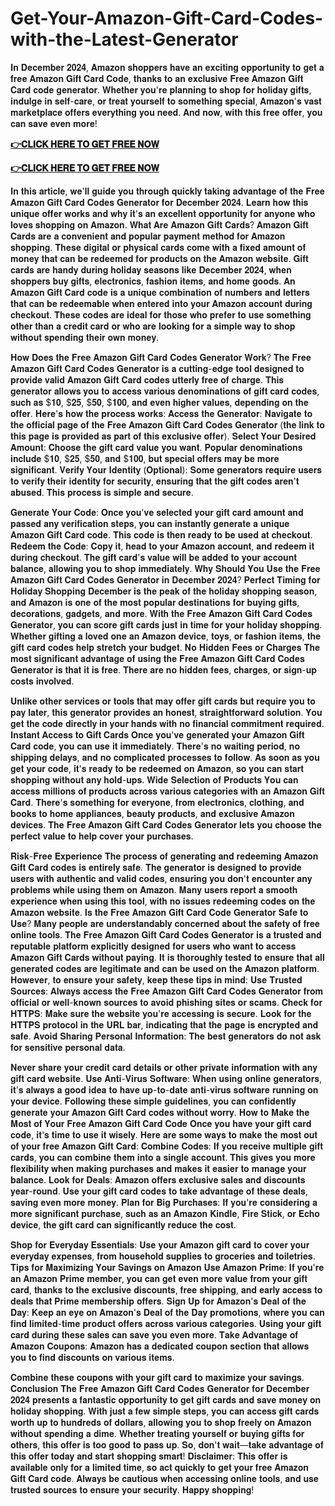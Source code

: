 # Get-Your-Amazon-Gift-Card-Codes-with-the-Latest-Generator
𝐈𝐧 𝐃𝐞𝐜𝐞𝐦𝐛𝐞𝐫 𝟐𝟎𝟐𝟒, 𝐀𝐦𝐚𝐳𝐨𝐧 𝐬𝐡𝐨𝐩𝐩𝐞𝐫𝐬 𝐡𝐚𝐯𝐞 𝐚𝐧 𝐞𝐱𝐜𝐢𝐭𝐢𝐧𝐠 𝐨𝐩𝐩𝐨𝐫𝐭𝐮𝐧𝐢𝐭𝐲 𝐭𝐨 𝐠𝐞𝐭 𝐚 𝐟𝐫𝐞𝐞 𝐀𝐦𝐚𝐳𝐨𝐧 𝐆𝐢𝐟𝐭 𝐂𝐚𝐫𝐝 𝐂𝐨𝐝𝐞, 𝐭𝐡𝐚𝐧𝐤𝐬 𝐭𝐨 𝐚𝐧 𝐞𝐱𝐜𝐥𝐮𝐬𝐢𝐯𝐞 𝐅𝐫𝐞𝐞 𝐀𝐦𝐚𝐳𝐨𝐧 𝐆𝐢𝐟𝐭 𝐂𝐚𝐫𝐝 𝐜𝐨𝐝𝐞 𝐠𝐞𝐧𝐞𝐫𝐚𝐭𝐨𝐫. 𝐖𝐡𝐞𝐭𝐡𝐞𝐫 𝐲𝐨𝐮'𝐫𝐞 𝐩𝐥𝐚𝐧𝐧𝐢𝐧𝐠 𝐭𝐨 𝐬𝐡𝐨𝐩 𝐟𝐨𝐫 𝐡𝐨𝐥𝐢𝐝𝐚𝐲 𝐠𝐢𝐟𝐭𝐬, 𝐢𝐧𝐝𝐮𝐥𝐠𝐞 𝐢𝐧 𝐬𝐞𝐥𝐟-𝐜𝐚𝐫𝐞, 𝐨𝐫 𝐭𝐫𝐞𝐚𝐭 𝐲𝐨𝐮𝐫𝐬𝐞𝐥𝐟 𝐭𝐨 𝐬𝐨𝐦𝐞𝐭𝐡𝐢𝐧𝐠 𝐬𝐩𝐞𝐜𝐢𝐚𝐥, 𝐀𝐦𝐚𝐳𝐨𝐧'𝐬 𝐯𝐚𝐬𝐭 𝐦𝐚𝐫𝐤𝐞𝐭𝐩𝐥𝐚𝐜𝐞 𝐨𝐟𝐟𝐞𝐫𝐬 𝐞𝐯𝐞𝐫𝐲𝐭𝐡𝐢𝐧𝐠 𝐲𝐨𝐮 𝐧𝐞𝐞𝐝. 𝐀𝐧𝐝 𝐧𝐨𝐰, 𝐰𝐢𝐭𝐡 𝐭𝐡𝐢𝐬 𝐟𝐫𝐞𝐞 𝐨𝐟𝐟𝐞𝐫, 𝐲𝐨𝐮 𝐜𝐚𝐧 𝐬𝐚𝐯𝐞 𝐞𝐯𝐞𝐧 𝐦𝐨𝐫𝐞!



**[👉𝐂𝐋𝐈𝐂𝐊 𝐇𝐄𝐑𝐄 𝐓𝐎 𝐆𝐄𝐓 𝐅𝐑𝐄𝐄 𝐍𝐎𝐖](https://usaofferzon.com/amazongiftcard)**

**[👉𝐂𝐋𝐈𝐂𝐊 𝐇𝐄𝐑𝐄 𝐓𝐎 𝐆𝐄𝐓 𝐅𝐑𝐄𝐄 𝐍𝐎𝐖](https://usaofferzon.com/giftcard)**

𝐈𝐧 𝐭𝐡𝐢𝐬 𝐚𝐫𝐭𝐢𝐜𝐥𝐞, 𝐰𝐞'𝐥𝐥 𝐠𝐮𝐢𝐝𝐞 𝐲𝐨𝐮 𝐭𝐡𝐫𝐨𝐮𝐠𝐡 𝐪𝐮𝐢𝐜𝐤𝐥𝐲 𝐭𝐚𝐤𝐢𝐧𝐠 𝐚𝐝𝐯𝐚𝐧𝐭𝐚𝐠𝐞 𝐨𝐟 𝐭𝐡𝐞 𝐅𝐫𝐞𝐞 𝐀𝐦𝐚𝐳𝐨𝐧 𝐆𝐢𝐟𝐭 𝐂𝐚𝐫𝐝 𝐂𝐨𝐝𝐞𝐬 𝐆𝐞𝐧𝐞𝐫𝐚𝐭𝐨𝐫 𝐟𝐨𝐫 𝐃𝐞𝐜𝐞𝐦𝐛𝐞𝐫 𝟐𝟎𝟐𝟒. 𝐋𝐞𝐚𝐫𝐧 𝐡𝐨𝐰 𝐭𝐡𝐢𝐬 𝐮𝐧𝐢𝐪𝐮𝐞 𝐨𝐟𝐟𝐞𝐫 𝐰𝐨𝐫𝐤𝐬 𝐚𝐧𝐝 𝐰𝐡𝐲 𝐢𝐭'𝐬 𝐚𝐧 𝐞𝐱𝐜𝐞𝐥𝐥𝐞𝐧𝐭 𝐨𝐩𝐩𝐨𝐫𝐭𝐮𝐧𝐢𝐭𝐲 𝐟𝐨𝐫 𝐚𝐧𝐲𝐨𝐧𝐞 𝐰𝐡𝐨 𝐥𝐨𝐯𝐞𝐬 𝐬𝐡𝐨𝐩𝐩𝐢𝐧𝐠 𝐨𝐧 𝐀𝐦𝐚𝐳𝐨𝐧. 𝐖𝐡𝐚𝐭 𝐀𝐫𝐞 𝐀𝐦𝐚𝐳𝐨𝐧 𝐆𝐢𝐟𝐭 𝐂𝐚𝐫𝐝𝐬? 𝐀𝐦𝐚𝐳𝐨𝐧 𝐆𝐢𝐟𝐭 𝐂𝐚𝐫𝐝𝐬 𝐚𝐫𝐞 𝐚 𝐜𝐨𝐧𝐯𝐞𝐧𝐢𝐞𝐧𝐭 𝐚𝐧𝐝 𝐩𝐨𝐩𝐮𝐥𝐚𝐫 𝐩𝐚𝐲𝐦𝐞𝐧𝐭 𝐦𝐞𝐭𝐡𝐨𝐝 𝐟𝐨𝐫 𝐀𝐦𝐚𝐳𝐨𝐧 𝐬𝐡𝐨𝐩𝐩𝐢𝐧𝐠. 𝐓𝐡𝐞𝐬𝐞 𝐝𝐢𝐠𝐢𝐭𝐚𝐥 𝐨𝐫 𝐩𝐡𝐲𝐬𝐢𝐜𝐚𝐥 𝐜𝐚𝐫𝐝𝐬 𝐜𝐨𝐦𝐞 𝐰𝐢𝐭𝐡 𝐚 𝐟𝐢𝐱𝐞𝐝 𝐚𝐦𝐨𝐮𝐧𝐭 𝐨𝐟 𝐦𝐨𝐧𝐞𝐲 𝐭𝐡𝐚𝐭 𝐜𝐚𝐧 𝐛𝐞 𝐫𝐞𝐝𝐞𝐞𝐦𝐞𝐝 𝐟𝐨𝐫 𝐩𝐫𝐨𝐝𝐮𝐜𝐭𝐬 𝐨𝐧 𝐭𝐡𝐞 𝐀𝐦𝐚𝐳𝐨𝐧 𝐰𝐞𝐛𝐬𝐢𝐭𝐞. 𝐆𝐢𝐟𝐭 𝐜𝐚𝐫𝐝𝐬 𝐚𝐫𝐞 𝐡𝐚𝐧𝐝𝐲 𝐝𝐮𝐫𝐢𝐧𝐠 𝐡𝐨𝐥𝐢𝐝𝐚𝐲 𝐬𝐞𝐚𝐬𝐨𝐧𝐬 𝐥𝐢𝐤𝐞 𝐃𝐞𝐜𝐞𝐦𝐛𝐞𝐫 𝟐𝟎𝟐𝟒, 𝐰𝐡𝐞𝐧 𝐬𝐡𝐨𝐩𝐩𝐞𝐫𝐬 𝐛𝐮𝐲 𝐠𝐢𝐟𝐭𝐬, 𝐞𝐥𝐞𝐜𝐭𝐫𝐨𝐧𝐢𝐜𝐬, 𝐟𝐚𝐬𝐡𝐢𝐨𝐧 𝐢𝐭𝐞𝐦𝐬, 𝐚𝐧𝐝 𝐡𝐨𝐦𝐞 𝐠𝐨𝐨𝐝𝐬. 𝐀𝐧 𝐀𝐦𝐚𝐳𝐨𝐧 𝐆𝐢𝐟𝐭 𝐂𝐚𝐫𝐝 𝐜𝐨𝐝𝐞 𝐢𝐬 𝐚 𝐮𝐧𝐢𝐪𝐮𝐞 𝐜𝐨𝐦𝐛𝐢𝐧𝐚𝐭𝐢𝐨𝐧 𝐨𝐟 𝐧𝐮𝐦𝐛𝐞𝐫𝐬 𝐚𝐧𝐝 𝐥𝐞𝐭𝐭𝐞𝐫𝐬 𝐭𝐡𝐚𝐭 𝐜𝐚𝐧 𝐛𝐞 𝐫𝐞𝐝𝐞𝐞𝐦𝐚𝐛𝐥𝐞 𝐰𝐡𝐞𝐧 𝐞𝐧𝐭𝐞𝐫𝐞𝐝 𝐢𝐧𝐭𝐨 𝐲𝐨𝐮𝐫 𝐀𝐦𝐚𝐳𝐨𝐧 𝐚𝐜𝐜𝐨𝐮𝐧𝐭 𝐝𝐮𝐫𝐢𝐧𝐠 𝐜𝐡𝐞𝐜𝐤𝐨𝐮𝐭. 𝐓𝐡𝐞𝐬𝐞 𝐜𝐨𝐝𝐞𝐬 𝐚𝐫𝐞 𝐢𝐝𝐞𝐚𝐥 𝐟𝐨𝐫 𝐭𝐡𝐨𝐬𝐞 𝐰𝐡𝐨 𝐩𝐫𝐞𝐟𝐞𝐫 𝐭𝐨 𝐮𝐬𝐞 𝐬𝐨𝐦𝐞𝐭𝐡𝐢𝐧𝐠 𝐨𝐭𝐡𝐞𝐫 𝐭𝐡𝐚𝐧 𝐚 𝐜𝐫𝐞𝐝𝐢𝐭 𝐜𝐚𝐫𝐝 𝐨𝐫 𝐰𝐡𝐨 𝐚𝐫𝐞 𝐥𝐨𝐨𝐤𝐢𝐧𝐠 𝐟𝐨𝐫 𝐚 𝐬𝐢𝐦𝐩𝐥𝐞 𝐰𝐚𝐲 𝐭𝐨 𝐬𝐡𝐨𝐩 𝐰𝐢𝐭𝐡𝐨𝐮𝐭 𝐬𝐩𝐞𝐧𝐝𝐢𝐧𝐠 𝐭𝐡𝐞𝐢𝐫 𝐨𝐰𝐧 𝐦𝐨𝐧𝐞𝐲.

𝐇𝐨𝐰 𝐃𝐨𝐞𝐬 𝐭𝐡𝐞 𝐅𝐫𝐞𝐞 𝐀𝐦𝐚𝐳𝐨𝐧 𝐆𝐢𝐟𝐭 𝐂𝐚𝐫𝐝 𝐂𝐨𝐝𝐞𝐬 𝐆𝐞𝐧𝐞𝐫𝐚𝐭𝐨𝐫 𝐖𝐨𝐫𝐤? 𝐓𝐡𝐞 𝐅𝐫𝐞𝐞 𝐀𝐦𝐚𝐳𝐨𝐧 𝐆𝐢𝐟𝐭 𝐂𝐚𝐫𝐝 𝐂𝐨𝐝𝐞𝐬 𝐆𝐞𝐧𝐞𝐫𝐚𝐭𝐨𝐫 𝐢𝐬 𝐚 𝐜𝐮𝐭𝐭𝐢𝐧𝐠-𝐞𝐝𝐠𝐞 𝐭𝐨𝐨𝐥 𝐝𝐞𝐬𝐢𝐠𝐧𝐞𝐝 𝐭𝐨 𝐩𝐫𝐨𝐯𝐢𝐝𝐞 𝐯𝐚𝐥𝐢𝐝 𝐀𝐦𝐚𝐳𝐨𝐧 𝐆𝐢𝐟𝐭 𝐂𝐚𝐫𝐝 𝐜𝐨𝐝𝐞𝐬 𝐮𝐭𝐭𝐞𝐫𝐥𝐲 𝐟𝐫𝐞𝐞 𝐨𝐟 𝐜𝐡𝐚𝐫𝐠𝐞. 𝐓𝐡𝐢𝐬 𝐠𝐞𝐧𝐞𝐫𝐚𝐭𝐨𝐫 𝐚𝐥𝐥𝐨𝐰𝐬 𝐲𝐨𝐮 𝐭𝐨 𝐚𝐜𝐜𝐞𝐬𝐬 𝐯𝐚𝐫𝐢𝐨𝐮𝐬 𝐝𝐞𝐧𝐨𝐦𝐢𝐧𝐚𝐭𝐢𝐨𝐧𝐬 𝐨𝐟 𝐠𝐢𝐟𝐭 𝐜𝐚𝐫𝐝 𝐜𝐨𝐝𝐞𝐬, 𝐬𝐮𝐜𝐡 𝐚𝐬 $𝟏𝟎, $𝟐𝟓, $𝟓𝟎, $𝟏𝟎𝟎, 𝐚𝐧𝐝 𝐞𝐯𝐞𝐧 𝐡𝐢𝐠𝐡𝐞𝐫 𝐯𝐚𝐥𝐮𝐞𝐬, 𝐝𝐞𝐩𝐞𝐧𝐝𝐢𝐧𝐠 𝐨𝐧 𝐭𝐡𝐞 𝐨𝐟𝐟𝐞𝐫. 𝐇𝐞𝐫𝐞'𝐬 𝐡𝐨𝐰 𝐭𝐡𝐞 𝐩𝐫𝐨𝐜𝐞𝐬𝐬 𝐰𝐨𝐫𝐤𝐬: 𝐀𝐜𝐜𝐞𝐬𝐬 𝐭𝐡𝐞 𝐆𝐞𝐧𝐞𝐫𝐚𝐭𝐨𝐫: 𝐍𝐚𝐯𝐢𝐠𝐚𝐭𝐞 𝐭𝐨 𝐭𝐡𝐞 𝐨𝐟𝐟𝐢𝐜𝐢𝐚𝐥 𝐩𝐚𝐠𝐞 𝐨𝐟 𝐭𝐡𝐞 𝐅𝐫𝐞𝐞 𝐀𝐦𝐚𝐳𝐨𝐧 𝐆𝐢𝐟𝐭 𝐂𝐚𝐫𝐝 𝐂𝐨𝐝𝐞𝐬 𝐆𝐞𝐧𝐞𝐫𝐚𝐭𝐨𝐫 (𝐭𝐡𝐞 𝐥𝐢𝐧𝐤 𝐭𝐨 𝐭𝐡𝐢𝐬 𝐩𝐚𝐠𝐞 𝐢𝐬 𝐩𝐫𝐨𝐯𝐢𝐝𝐞𝐝 𝐚𝐬 𝐩𝐚𝐫𝐭 𝐨𝐟 𝐭𝐡𝐢𝐬 𝐞𝐱𝐜𝐥𝐮𝐬𝐢𝐯𝐞 𝐨𝐟𝐟𝐞𝐫). 𝐒𝐞𝐥𝐞𝐜𝐭 𝐘𝐨𝐮𝐫 𝐃𝐞𝐬𝐢𝐫𝐞𝐝 𝐀𝐦𝐨𝐮𝐧𝐭: 𝐂𝐡𝐨𝐨𝐬𝐞 𝐭𝐡𝐞 𝐠𝐢𝐟𝐭 𝐜𝐚𝐫𝐝 𝐯𝐚𝐥𝐮𝐞 𝐲𝐨𝐮 𝐰𝐚𝐧𝐭. 𝐏𝐨𝐩𝐮𝐥𝐚𝐫 𝐝𝐞𝐧𝐨𝐦𝐢𝐧𝐚𝐭𝐢𝐨𝐧𝐬 𝐢𝐧𝐜𝐥𝐮𝐝𝐞 $𝟏𝟎, $𝟐𝟓, $𝟓𝟎, 𝐚𝐧𝐝 $𝟏𝟎𝟎, 𝐛𝐮𝐭 𝐬𝐩𝐞𝐜𝐢𝐚𝐥 𝐨𝐟𝐟𝐞𝐫𝐬 𝐦𝐚𝐲 𝐛𝐞 𝐦𝐨𝐫𝐞 𝐬𝐢𝐠𝐧𝐢𝐟𝐢𝐜𝐚𝐧𝐭. 𝐕𝐞𝐫𝐢𝐟𝐲 𝐘𝐨𝐮𝐫 𝐈𝐝𝐞𝐧𝐭𝐢𝐭𝐲 (𝐎𝐩𝐭𝐢𝐨𝐧𝐚𝐥): 𝐒𝐨𝐦𝐞 𝐠𝐞𝐧𝐞𝐫𝐚𝐭𝐨𝐫𝐬 𝐫𝐞𝐪𝐮𝐢𝐫𝐞 𝐮𝐬𝐞𝐫𝐬 𝐭𝐨 𝐯𝐞𝐫𝐢𝐟𝐲 𝐭𝐡𝐞𝐢𝐫 𝐢𝐝𝐞𝐧𝐭𝐢𝐭𝐲 𝐟𝐨𝐫 𝐬𝐞𝐜𝐮𝐫𝐢𝐭𝐲, 𝐞𝐧𝐬𝐮𝐫𝐢𝐧𝐠 𝐭𝐡𝐚𝐭 𝐭𝐡𝐞 𝐠𝐢𝐟𝐭 𝐜𝐨𝐝𝐞𝐬 𝐚𝐫𝐞𝐧'𝐭 𝐚𝐛𝐮𝐬𝐞𝐝. 𝐓𝐡𝐢𝐬 𝐩𝐫𝐨𝐜𝐞𝐬𝐬 𝐢𝐬 𝐬𝐢𝐦𝐩𝐥𝐞 𝐚𝐧𝐝 𝐬𝐞𝐜𝐮𝐫𝐞.

𝐆𝐞𝐧𝐞𝐫𝐚𝐭𝐞 𝐘𝐨𝐮𝐫 𝐂𝐨𝐝𝐞: 𝐎𝐧𝐜𝐞 𝐲𝐨𝐮'𝐯𝐞 𝐬𝐞𝐥𝐞𝐜𝐭𝐞𝐝 𝐲𝐨𝐮𝐫 𝐠𝐢𝐟𝐭 𝐜𝐚𝐫𝐝 𝐚𝐦𝐨𝐮𝐧𝐭 𝐚𝐧𝐝 𝐩𝐚𝐬𝐬𝐞𝐝 𝐚𝐧𝐲 𝐯𝐞𝐫𝐢𝐟𝐢𝐜𝐚𝐭𝐢𝐨𝐧 𝐬𝐭𝐞𝐩𝐬, 𝐲𝐨𝐮 𝐜𝐚𝐧 𝐢𝐧𝐬𝐭𝐚𝐧𝐭𝐥𝐲 𝐠𝐞𝐧𝐞𝐫𝐚𝐭𝐞 𝐚 𝐮𝐧𝐢𝐪𝐮𝐞 𝐀𝐦𝐚𝐳𝐨𝐧 𝐆𝐢𝐟𝐭 𝐂𝐚𝐫𝐝 𝐜𝐨𝐝𝐞. 𝐓𝐡𝐢𝐬 𝐜𝐨𝐝𝐞 𝐢𝐬 𝐭𝐡𝐞𝐧 𝐫𝐞𝐚𝐝𝐲 𝐭𝐨 𝐛𝐞 𝐮𝐬𝐞𝐝 𝐚𝐭 𝐜𝐡𝐞𝐜𝐤𝐨𝐮𝐭. 𝐑𝐞𝐝𝐞𝐞𝐦 𝐭𝐡𝐞 𝐂𝐨𝐝𝐞: 𝐂𝐨𝐩𝐲 𝐢𝐭, 𝐡𝐞𝐚𝐝 𝐭𝐨 𝐲𝐨𝐮𝐫 𝐀𝐦𝐚𝐳𝐨𝐧 𝐚𝐜𝐜𝐨𝐮𝐧𝐭, 𝐚𝐧𝐝 𝐫𝐞𝐝𝐞𝐞𝐦 𝐢𝐭 𝐝𝐮𝐫𝐢𝐧𝐠 𝐜𝐡𝐞𝐜𝐤𝐨𝐮𝐭. 𝐓𝐡𝐞 𝐠𝐢𝐟𝐭 𝐜𝐚𝐫𝐝'𝐬 𝐯𝐚𝐥𝐮𝐞 𝐰𝐢𝐥𝐥 𝐛𝐞 𝐚𝐝𝐝𝐞𝐝 𝐭𝐨 𝐲𝐨𝐮𝐫 𝐚𝐜𝐜𝐨𝐮𝐧𝐭 𝐛𝐚𝐥𝐚𝐧𝐜𝐞, 𝐚𝐥𝐥𝐨𝐰𝐢𝐧𝐠 𝐲𝐨𝐮 𝐭𝐨 𝐬𝐡𝐨𝐩 𝐢𝐦𝐦𝐞𝐝𝐢𝐚𝐭𝐞𝐥𝐲. 𝐖𝐡𝐲 𝐒𝐡𝐨𝐮𝐥𝐝 𝐘𝐨𝐮 𝐔𝐬𝐞 𝐭𝐡𝐞 𝐅𝐫𝐞𝐞 𝐀𝐦𝐚𝐳𝐨𝐧 𝐆𝐢𝐟𝐭 𝐂𝐚𝐫𝐝 𝐂𝐨𝐝𝐞𝐬 𝐆𝐞𝐧𝐞𝐫𝐚𝐭𝐨𝐫 𝐢𝐧 𝐃𝐞𝐜𝐞𝐦𝐛𝐞𝐫 𝟐𝟎𝟐𝟒? 𝐏𝐞𝐫𝐟𝐞𝐜𝐭 𝐓𝐢𝐦𝐢𝐧𝐠 𝐟𝐨𝐫 𝐇𝐨𝐥𝐢𝐝𝐚𝐲 𝐒𝐡𝐨𝐩𝐩𝐢𝐧𝐠 𝐃𝐞𝐜𝐞𝐦𝐛𝐞𝐫 𝐢𝐬 𝐭𝐡𝐞 𝐩𝐞𝐚𝐤 𝐨𝐟 𝐭𝐡𝐞 𝐡𝐨𝐥𝐢𝐝𝐚𝐲 𝐬𝐡𝐨𝐩𝐩𝐢𝐧𝐠 𝐬𝐞𝐚𝐬𝐨𝐧, 𝐚𝐧𝐝 𝐀𝐦𝐚𝐳𝐨𝐧 𝐢𝐬 𝐨𝐧𝐞 𝐨𝐟 𝐭𝐡𝐞 𝐦𝐨𝐬𝐭 𝐩𝐨𝐩𝐮𝐥𝐚𝐫 𝐝𝐞𝐬𝐭𝐢𝐧𝐚𝐭𝐢𝐨𝐧𝐬 𝐟𝐨𝐫 𝐛𝐮𝐲𝐢𝐧𝐠 𝐠𝐢𝐟𝐭𝐬, 𝐝𝐞𝐜𝐨𝐫𝐚𝐭𝐢𝐨𝐧𝐬, 𝐠𝐚𝐝𝐠𝐞𝐭𝐬, 𝐚𝐧𝐝 𝐦𝐨𝐫𝐞. 𝐖𝐢𝐭𝐡 𝐭𝐡𝐞 𝐅𝐫𝐞𝐞 𝐀𝐦𝐚𝐳𝐨𝐧 𝐆𝐢𝐟𝐭 𝐂𝐚𝐫𝐝 𝐂𝐨𝐝𝐞𝐬 𝐆𝐞𝐧𝐞𝐫𝐚𝐭𝐨𝐫, 𝐲𝐨𝐮 𝐜𝐚𝐧 𝐬𝐜𝐨𝐫𝐞 𝐠𝐢𝐟𝐭 𝐜𝐚𝐫𝐝𝐬 𝐣𝐮𝐬𝐭 𝐢𝐧 𝐭𝐢𝐦𝐞 𝐟𝐨𝐫 𝐲𝐨𝐮𝐫 𝐡𝐨𝐥𝐢𝐝𝐚𝐲 𝐬𝐡𝐨𝐩𝐩𝐢𝐧𝐠. 𝐖𝐡𝐞𝐭𝐡𝐞𝐫 𝐠𝐢𝐟𝐭𝐢𝐧𝐠 𝐚 𝐥𝐨𝐯𝐞𝐝 𝐨𝐧𝐞 𝐚𝐧 𝐀𝐦𝐚𝐳𝐨𝐧 𝐝𝐞𝐯𝐢𝐜𝐞, 𝐭𝐨𝐲𝐬, 𝐨𝐫 𝐟𝐚𝐬𝐡𝐢𝐨𝐧 𝐢𝐭𝐞𝐦𝐬, 𝐭𝐡𝐞 𝐠𝐢𝐟𝐭 𝐜𝐚𝐫𝐝 𝐜𝐨𝐝𝐞𝐬 𝐡𝐞𝐥𝐩 𝐬𝐭𝐫𝐞𝐭𝐜𝐡 𝐲𝐨𝐮𝐫 𝐛𝐮𝐝𝐠𝐞𝐭. 𝐍𝐨 𝐇𝐢𝐝𝐝𝐞𝐧 𝐅𝐞𝐞𝐬 𝐨𝐫 𝐂𝐡𝐚𝐫𝐠𝐞𝐬 𝐓𝐡𝐞 𝐦𝐨𝐬𝐭 𝐬𝐢𝐠𝐧𝐢𝐟𝐢𝐜𝐚𝐧𝐭 𝐚𝐝𝐯𝐚𝐧𝐭𝐚𝐠𝐞 𝐨𝐟 𝐮𝐬𝐢𝐧𝐠 𝐭𝐡𝐞 𝐅𝐫𝐞𝐞 𝐀𝐦𝐚𝐳𝐨𝐧 𝐆𝐢𝐟𝐭 𝐂𝐚𝐫𝐝 𝐂𝐨𝐝𝐞𝐬 𝐆𝐞𝐧𝐞𝐫𝐚𝐭𝐨𝐫 𝐢𝐬 𝐭𝐡𝐚𝐭 𝐢𝐭 𝐢𝐬 𝐟𝐫𝐞𝐞. 𝐓𝐡𝐞𝐫𝐞 𝐚𝐫𝐞 𝐧𝐨 𝐡𝐢𝐝𝐝𝐞𝐧 𝐟𝐞𝐞𝐬, 𝐜𝐡𝐚𝐫𝐠𝐞𝐬, 𝐨𝐫 𝐬𝐢𝐠𝐧-𝐮𝐩 𝐜𝐨𝐬𝐭𝐬 𝐢𝐧𝐯𝐨𝐥𝐯𝐞𝐝.

𝐔𝐧𝐥𝐢𝐤𝐞 𝐨𝐭𝐡𝐞𝐫 𝐬𝐞𝐫𝐯𝐢𝐜𝐞𝐬 𝐨𝐫 𝐭𝐨𝐨𝐥𝐬 𝐭𝐡𝐚𝐭 𝐦𝐚𝐲 𝐨𝐟𝐟𝐞𝐫 𝐠𝐢𝐟𝐭 𝐜𝐚𝐫𝐝𝐬 𝐛𝐮𝐭 𝐫𝐞𝐪𝐮𝐢𝐫𝐞 𝐲𝐨𝐮 𝐭𝐨 𝐩𝐚𝐲 𝐥𝐚𝐭𝐞𝐫, 𝐭𝐡𝐢𝐬 𝐠𝐞𝐧𝐞𝐫𝐚𝐭𝐨𝐫 𝐩𝐫𝐨𝐯𝐢𝐝𝐞𝐬 𝐚𝐧 𝐡𝐨𝐧𝐞𝐬𝐭, 𝐬𝐭𝐫𝐚𝐢𝐠𝐡𝐭𝐟𝐨𝐫𝐰𝐚𝐫𝐝 𝐬𝐨𝐥𝐮𝐭𝐢𝐨𝐧. 𝐘𝐨𝐮 𝐠𝐞𝐭 𝐭𝐡𝐞 𝐜𝐨𝐝𝐞 𝐝𝐢𝐫𝐞𝐜𝐭𝐥𝐲 𝐢𝐧 𝐲𝐨𝐮𝐫 𝐡𝐚𝐧𝐝𝐬 𝐰𝐢𝐭𝐡 𝐧𝐨 𝐟𝐢𝐧𝐚𝐧𝐜𝐢𝐚𝐥 𝐜𝐨𝐦𝐦𝐢𝐭𝐦𝐞𝐧𝐭 𝐫𝐞𝐪𝐮𝐢𝐫𝐞𝐝. 𝐈𝐧𝐬𝐭𝐚𝐧𝐭 𝐀𝐜𝐜𝐞𝐬𝐬 𝐭𝐨 𝐆𝐢𝐟𝐭 𝐂𝐚𝐫𝐝𝐬 𝐎𝐧𝐜𝐞 𝐲𝐨𝐮'𝐯𝐞 𝐠𝐞𝐧𝐞𝐫𝐚𝐭𝐞𝐝 𝐲𝐨𝐮𝐫 𝐀𝐦𝐚𝐳𝐨𝐧 𝐆𝐢𝐟𝐭 𝐂𝐚𝐫𝐝 𝐜𝐨𝐝𝐞, 𝐲𝐨𝐮 𝐜𝐚𝐧 𝐮𝐬𝐞 𝐢𝐭 𝐢𝐦𝐦𝐞𝐝𝐢𝐚𝐭𝐞𝐥𝐲. 𝐓𝐡𝐞𝐫𝐞'𝐬 𝐧𝐨 𝐰𝐚𝐢𝐭𝐢𝐧𝐠 𝐩𝐞𝐫𝐢𝐨𝐝, 𝐧𝐨 𝐬𝐡𝐢𝐩𝐩𝐢𝐧𝐠 𝐝𝐞𝐥𝐚𝐲𝐬, 𝐚𝐧𝐝 𝐧𝐨 𝐜𝐨𝐦𝐩𝐥𝐢𝐜𝐚𝐭𝐞𝐝 𝐩𝐫𝐨𝐜𝐞𝐬𝐬𝐞𝐬 𝐭𝐨 𝐟𝐨𝐥𝐥𝐨𝐰. 𝐀𝐬 𝐬𝐨𝐨𝐧 𝐚𝐬 𝐲𝐨𝐮 𝐠𝐞𝐭 𝐲𝐨𝐮𝐫 𝐜𝐨𝐝𝐞, 𝐢𝐭'𝐬 𝐫𝐞𝐚𝐝𝐲 𝐭𝐨 𝐛𝐞 𝐫𝐞𝐝𝐞𝐞𝐦𝐞𝐝 𝐨𝐧 𝐀𝐦𝐚𝐳𝐨𝐧, 𝐬𝐨 𝐲𝐨𝐮 𝐜𝐚𝐧 𝐬𝐭𝐚𝐫𝐭 𝐬𝐡𝐨𝐩𝐩𝐢𝐧𝐠 𝐰𝐢𝐭𝐡𝐨𝐮𝐭 𝐚𝐧𝐲 𝐡𝐨𝐥𝐝-𝐮𝐩𝐬. 𝐖𝐢𝐝𝐞 𝐒𝐞𝐥𝐞𝐜𝐭𝐢𝐨𝐧 𝐨𝐟 𝐏𝐫𝐨𝐝𝐮𝐜𝐭𝐬 𝐘𝐨𝐮 𝐜𝐚𝐧 𝐚𝐜𝐜𝐞𝐬𝐬 𝐦𝐢𝐥𝐥𝐢𝐨𝐧𝐬 𝐨𝐟 𝐩𝐫𝐨𝐝𝐮𝐜𝐭𝐬 𝐚𝐜𝐫𝐨𝐬𝐬 𝐯𝐚𝐫𝐢𝐨𝐮𝐬 𝐜𝐚𝐭𝐞𝐠𝐨𝐫𝐢𝐞𝐬 𝐰𝐢𝐭𝐡 𝐚𝐧 𝐀𝐦𝐚𝐳𝐨𝐧 𝐆𝐢𝐟𝐭 𝐂𝐚𝐫𝐝. 𝐓𝐡𝐞𝐫𝐞'𝐬 𝐬𝐨𝐦𝐞𝐭𝐡𝐢𝐧𝐠 𝐟𝐨𝐫 𝐞𝐯𝐞𝐫𝐲𝐨𝐧𝐞, 𝐟𝐫𝐨𝐦 𝐞𝐥𝐞𝐜𝐭𝐫𝐨𝐧𝐢𝐜𝐬, 𝐜𝐥𝐨𝐭𝐡𝐢𝐧𝐠, 𝐚𝐧𝐝 𝐛𝐨𝐨𝐤𝐬 𝐭𝐨 𝐡𝐨𝐦𝐞 𝐚𝐩𝐩𝐥𝐢𝐚𝐧𝐜𝐞𝐬, 𝐛𝐞𝐚𝐮𝐭𝐲 𝐩𝐫𝐨𝐝𝐮𝐜𝐭𝐬, 𝐚𝐧𝐝 𝐞𝐱𝐜𝐥𝐮𝐬𝐢𝐯𝐞 𝐀𝐦𝐚𝐳𝐨𝐧 𝐝𝐞𝐯𝐢𝐜𝐞𝐬. 𝐓𝐡𝐞 𝐅𝐫𝐞𝐞 𝐀𝐦𝐚𝐳𝐨𝐧 𝐆𝐢𝐟𝐭 𝐂𝐚𝐫𝐝 𝐂𝐨𝐝𝐞𝐬 𝐆𝐞𝐧𝐞𝐫𝐚𝐭𝐨𝐫 𝐥𝐞𝐭𝐬 𝐲𝐨𝐮 𝐜𝐡𝐨𝐨𝐬𝐞 𝐭𝐡𝐞 𝐩𝐞𝐫𝐟𝐞𝐜𝐭 𝐯𝐚𝐥𝐮𝐞 𝐭𝐨 𝐡𝐞𝐥𝐩 𝐜𝐨𝐯𝐞𝐫 𝐲𝐨𝐮𝐫 𝐩𝐮𝐫𝐜𝐡𝐚𝐬𝐞𝐬.

𝐑𝐢𝐬𝐤-𝐅𝐫𝐞𝐞 𝐄𝐱𝐩𝐞𝐫𝐢𝐞𝐧𝐜𝐞 𝐓𝐡𝐞 𝐩𝐫𝐨𝐜𝐞𝐬𝐬 𝐨𝐟 𝐠𝐞𝐧𝐞𝐫𝐚𝐭𝐢𝐧𝐠 𝐚𝐧𝐝 𝐫𝐞𝐝𝐞𝐞𝐦𝐢𝐧𝐠 𝐀𝐦𝐚𝐳𝐨𝐧 𝐆𝐢𝐟𝐭 𝐂𝐚𝐫𝐝 𝐜𝐨𝐝𝐞𝐬 𝐢𝐬 𝐞𝐧𝐭𝐢𝐫𝐞𝐥𝐲 𝐬𝐚𝐟𝐞. 𝐓𝐡𝐞 𝐠𝐞𝐧𝐞𝐫𝐚𝐭𝐨𝐫 𝐢𝐬 𝐝𝐞𝐬𝐢𝐠𝐧𝐞𝐝 𝐭𝐨 𝐩𝐫𝐨𝐯𝐢𝐝𝐞 𝐮𝐬𝐞𝐫𝐬 𝐰𝐢𝐭𝐡 𝐚𝐮𝐭𝐡𝐞𝐧𝐭𝐢𝐜 𝐚𝐧𝐝 𝐯𝐚𝐥𝐢𝐝 𝐜𝐨𝐝𝐞𝐬, 𝐞𝐧𝐬𝐮𝐫𝐢𝐧𝐠 𝐲𝐨𝐮 𝐝𝐨𝐧'𝐭 𝐞𝐧𝐜𝐨𝐮𝐧𝐭𝐞𝐫 𝐚𝐧𝐲 𝐩𝐫𝐨𝐛𝐥𝐞𝐦𝐬 𝐰𝐡𝐢𝐥𝐞 𝐮𝐬𝐢𝐧𝐠 𝐭𝐡𝐞𝐦 𝐨𝐧 𝐀𝐦𝐚𝐳𝐨𝐧. 𝐌𝐚𝐧𝐲 𝐮𝐬𝐞𝐫𝐬 𝐫𝐞𝐩𝐨𝐫𝐭 𝐚 𝐬𝐦𝐨𝐨𝐭𝐡 𝐞𝐱𝐩𝐞𝐫𝐢𝐞𝐧𝐜𝐞 𝐰𝐡𝐞𝐧 𝐮𝐬𝐢𝐧𝐠 𝐭𝐡𝐢𝐬 𝐭𝐨𝐨𝐥, 𝐰𝐢𝐭𝐡 𝐧𝐨 𝐢𝐬𝐬𝐮𝐞𝐬 𝐫𝐞𝐝𝐞𝐞𝐦𝐢𝐧𝐠 𝐜𝐨𝐝𝐞𝐬 𝐨𝐧 𝐭𝐡𝐞 𝐀𝐦𝐚𝐳𝐨𝐧 𝐰𝐞𝐛𝐬𝐢𝐭𝐞. 𝐈𝐬 𝐭𝐡𝐞 𝐅𝐫𝐞𝐞 𝐀𝐦𝐚𝐳𝐨𝐧 𝐆𝐢𝐟𝐭 𝐂𝐚𝐫𝐝 𝐂𝐨𝐝𝐞 𝐆𝐞𝐧𝐞𝐫𝐚𝐭𝐨𝐫 𝐒𝐚𝐟𝐞 𝐭𝐨 𝐔𝐬𝐞? 𝐌𝐚𝐧𝐲 𝐩𝐞𝐨𝐩𝐥𝐞 𝐚𝐫𝐞 𝐮𝐧𝐝𝐞𝐫𝐬𝐭𝐚𝐧𝐝𝐚𝐛𝐥𝐲 𝐜𝐨𝐧𝐜𝐞𝐫𝐧𝐞𝐝 𝐚𝐛𝐨𝐮𝐭 𝐭𝐡𝐞 𝐬𝐚𝐟𝐞𝐭𝐲 𝐨𝐟 𝐟𝐫𝐞𝐞 𝐨𝐧𝐥𝐢𝐧𝐞 𝐭𝐨𝐨𝐥𝐬. 𝐓𝐡𝐞 𝐅𝐫𝐞𝐞 𝐀𝐦𝐚𝐳𝐨𝐧 𝐆𝐢𝐟𝐭 𝐂𝐚𝐫𝐝 𝐂𝐨𝐝𝐞𝐬 𝐆𝐞𝐧𝐞𝐫𝐚𝐭𝐨𝐫 𝐢𝐬 𝐚 𝐭𝐫𝐮𝐬𝐭𝐞𝐝 𝐚𝐧𝐝 𝐫𝐞𝐩𝐮𝐭𝐚𝐛𝐥𝐞 𝐩𝐥𝐚𝐭𝐟𝐨𝐫𝐦 𝐞𝐱𝐩𝐥𝐢𝐜𝐢𝐭𝐥𝐲 𝐝𝐞𝐬𝐢𝐠𝐧𝐞𝐝 𝐟𝐨𝐫 𝐮𝐬𝐞𝐫𝐬 𝐰𝐡𝐨 𝐰𝐚𝐧𝐭 𝐭𝐨 𝐚𝐜𝐜𝐞𝐬𝐬 𝐀𝐦𝐚𝐳𝐨𝐧 𝐆𝐢𝐟𝐭 𝐂𝐚𝐫𝐝𝐬 𝐰𝐢𝐭𝐡𝐨𝐮𝐭 𝐩𝐚𝐲𝐢𝐧𝐠. 𝐈𝐭 𝐢𝐬 𝐭𝐡𝐨𝐫𝐨𝐮𝐠𝐡𝐥𝐲 𝐭𝐞𝐬𝐭𝐞𝐝 𝐭𝐨 𝐞𝐧𝐬𝐮𝐫𝐞 𝐭𝐡𝐚𝐭 𝐚𝐥𝐥 𝐠𝐞𝐧𝐞𝐫𝐚𝐭𝐞𝐝 𝐜𝐨𝐝𝐞𝐬 𝐚𝐫𝐞 𝐥𝐞𝐠𝐢𝐭𝐢𝐦𝐚𝐭𝐞 𝐚𝐧𝐝 𝐜𝐚𝐧 𝐛𝐞 𝐮𝐬𝐞𝐝 𝐨𝐧 𝐭𝐡𝐞 𝐀𝐦𝐚𝐳𝐨𝐧 𝐩𝐥𝐚𝐭𝐟𝐨𝐫𝐦. 𝐇𝐨𝐰𝐞𝐯𝐞𝐫, 𝐭𝐨 𝐞𝐧𝐬𝐮𝐫𝐞 𝐲𝐨𝐮𝐫 𝐬𝐚𝐟𝐞𝐭𝐲, 𝐤𝐞𝐞𝐩 𝐭𝐡𝐞𝐬𝐞 𝐭𝐢𝐩𝐬 𝐢𝐧 𝐦𝐢𝐧𝐝: 𝐔𝐬𝐞 𝐓𝐫𝐮𝐬𝐭𝐞𝐝 𝐒𝐨𝐮𝐫𝐜𝐞𝐬: 𝐀𝐥𝐰𝐚𝐲𝐬 𝐚𝐜𝐜𝐞𝐬𝐬 𝐭𝐡𝐞 𝐅𝐫𝐞𝐞 𝐀𝐦𝐚𝐳𝐨𝐧 𝐆𝐢𝐟𝐭 𝐂𝐚𝐫𝐝 𝐂𝐨𝐝𝐞𝐬 𝐆𝐞𝐧𝐞𝐫𝐚𝐭𝐨𝐫 𝐟𝐫𝐨𝐦 𝐨𝐟𝐟𝐢𝐜𝐢𝐚𝐥 𝐨𝐫 𝐰𝐞𝐥𝐥-𝐤𝐧𝐨𝐰𝐧 𝐬𝐨𝐮𝐫𝐜𝐞𝐬 𝐭𝐨 𝐚𝐯𝐨𝐢𝐝 𝐩𝐡𝐢𝐬𝐡𝐢𝐧𝐠 𝐬𝐢𝐭𝐞𝐬 𝐨𝐫 𝐬𝐜𝐚𝐦𝐬. 𝐂𝐡𝐞𝐜𝐤 𝐟𝐨𝐫 𝐇𝐓𝐓𝐏𝐒: 𝐌𝐚𝐤𝐞 𝐬𝐮𝐫𝐞 𝐭𝐡𝐞 𝐰𝐞𝐛𝐬𝐢𝐭𝐞 𝐲𝐨𝐮'𝐫𝐞 𝐚𝐜𝐜𝐞𝐬𝐬𝐢𝐧𝐠 𝐢𝐬 𝐬𝐞𝐜𝐮𝐫𝐞. 𝐋𝐨𝐨𝐤 𝐟𝐨𝐫 𝐭𝐡𝐞 𝐇𝐓𝐓𝐏𝐒 𝐩𝐫𝐨𝐭𝐨𝐜𝐨𝐥 𝐢𝐧 𝐭𝐡𝐞 𝐔𝐑𝐋 𝐛𝐚𝐫, 𝐢𝐧𝐝𝐢𝐜𝐚𝐭𝐢𝐧𝐠 𝐭𝐡𝐚𝐭 𝐭𝐡𝐞 𝐩𝐚𝐠𝐞 𝐢𝐬 𝐞𝐧𝐜𝐫𝐲𝐩𝐭𝐞𝐝 𝐚𝐧𝐝 𝐬𝐚𝐟𝐞. 𝐀𝐯𝐨𝐢𝐝 𝐒𝐡𝐚𝐫𝐢𝐧𝐠 𝐏𝐞𝐫𝐬𝐨𝐧𝐚𝐥 𝐈𝐧𝐟𝐨𝐫𝐦𝐚𝐭𝐢𝐨𝐧: 𝐓𝐡𝐞 𝐛𝐞𝐬𝐭 𝐠𝐞𝐧𝐞𝐫𝐚𝐭𝐨𝐫𝐬 𝐝𝐨 𝐧𝐨𝐭 𝐚𝐬𝐤 𝐟𝐨𝐫 𝐬𝐞𝐧𝐬𝐢𝐭𝐢𝐯𝐞 𝐩𝐞𝐫𝐬𝐨𝐧𝐚𝐥 𝐝𝐚𝐭𝐚.

𝐍𝐞𝐯𝐞𝐫 𝐬𝐡𝐚𝐫𝐞 𝐲𝐨𝐮𝐫 𝐜𝐫𝐞𝐝𝐢𝐭 𝐜𝐚𝐫𝐝 𝐝𝐞𝐭𝐚𝐢𝐥𝐬 𝐨𝐫 𝐨𝐭𝐡𝐞𝐫 𝐩𝐫𝐢𝐯𝐚𝐭𝐞 𝐢𝐧𝐟𝐨𝐫𝐦𝐚𝐭𝐢𝐨𝐧 𝐰𝐢𝐭𝐡 𝐚𝐧𝐲 𝐠𝐢𝐟𝐭 𝐜𝐚𝐫𝐝 𝐰𝐞𝐛𝐬𝐢𝐭𝐞. 𝐔𝐬𝐞 𝐀𝐧𝐭𝐢-𝐕𝐢𝐫𝐮𝐬 𝐒𝐨𝐟𝐭𝐰𝐚𝐫𝐞: 𝐖𝐡𝐞𝐧 𝐮𝐬𝐢𝐧𝐠 𝐨𝐧𝐥𝐢𝐧𝐞 𝐠𝐞𝐧𝐞𝐫𝐚𝐭𝐨𝐫𝐬, 𝐢𝐭'𝐬 𝐚𝐥𝐰𝐚𝐲𝐬 𝐚 𝐠𝐨𝐨𝐝 𝐢𝐝𝐞𝐚 𝐭𝐨 𝐡𝐚𝐯𝐞 𝐮𝐩-𝐭𝐨-𝐝𝐚𝐭𝐞 𝐚𝐧𝐭𝐢-𝐯𝐢𝐫𝐮𝐬 𝐬𝐨𝐟𝐭𝐰𝐚𝐫𝐞 𝐫𝐮𝐧𝐧𝐢𝐧𝐠 𝐨𝐧 𝐲𝐨𝐮𝐫 𝐝𝐞𝐯𝐢𝐜𝐞. 𝐅𝐨𝐥𝐥𝐨𝐰𝐢𝐧𝐠 𝐭𝐡𝐞𝐬𝐞 𝐬𝐢𝐦𝐩𝐥𝐞 𝐠𝐮𝐢𝐝𝐞𝐥𝐢𝐧𝐞𝐬, 𝐲𝐨𝐮 𝐜𝐚𝐧 𝐜𝐨𝐧𝐟𝐢𝐝𝐞𝐧𝐭𝐥𝐲 𝐠𝐞𝐧𝐞𝐫𝐚𝐭𝐞 𝐲𝐨𝐮𝐫 𝐀𝐦𝐚𝐳𝐨𝐧 𝐆𝐢𝐟𝐭 𝐂𝐚𝐫𝐝 𝐜𝐨𝐝𝐞𝐬 𝐰𝐢𝐭𝐡𝐨𝐮𝐭 𝐰𝐨𝐫𝐫𝐲. 𝐇𝐨𝐰 𝐭𝐨 𝐌𝐚𝐤𝐞 𝐭𝐡𝐞 𝐌𝐨𝐬𝐭 𝐨𝐟 𝐘𝐨𝐮𝐫 𝐅𝐫𝐞𝐞 𝐀𝐦𝐚𝐳𝐨𝐧 𝐆𝐢𝐟𝐭 𝐂𝐚𝐫𝐝 𝐂𝐨𝐝𝐞 𝐎𝐧𝐜𝐞 𝐲𝐨𝐮 𝐡𝐚𝐯𝐞 𝐲𝐨𝐮𝐫 𝐠𝐢𝐟𝐭 𝐜𝐚𝐫𝐝 𝐜𝐨𝐝𝐞, 𝐢𝐭'𝐬 𝐭𝐢𝐦𝐞 𝐭𝐨 𝐮𝐬𝐞 𝐢𝐭 𝐰𝐢𝐬𝐞𝐥𝐲. 𝐇𝐞𝐫𝐞 𝐚𝐫𝐞 𝐬𝐨𝐦𝐞 𝐰𝐚𝐲𝐬 𝐭𝐨 𝐦𝐚𝐤𝐞 𝐭𝐡𝐞 𝐦𝐨𝐬𝐭 𝐨𝐮𝐭 𝐨𝐟 𝐲𝐨𝐮𝐫 𝐟𝐫𝐞𝐞 𝐀𝐦𝐚𝐳𝐨𝐧 𝐆𝐢𝐟𝐭 𝐂𝐚𝐫𝐝: 𝐂𝐨𝐦𝐛𝐢𝐧𝐞 𝐂𝐨𝐝𝐞𝐬: 𝐈𝐟 𝐲𝐨𝐮 𝐫𝐞𝐜𝐞𝐢𝐯𝐞 𝐦𝐮𝐥𝐭𝐢𝐩𝐥𝐞 𝐠𝐢𝐟𝐭 𝐜𝐚𝐫𝐝𝐬, 𝐲𝐨𝐮 𝐜𝐚𝐧 𝐜𝐨𝐦𝐛𝐢𝐧𝐞 𝐭𝐡𝐞𝐦 𝐢𝐧𝐭𝐨 𝐚 𝐬𝐢𝐧𝐠𝐥𝐞 𝐚𝐜𝐜𝐨𝐮𝐧𝐭. 𝐓𝐡𝐢𝐬 𝐠𝐢𝐯𝐞𝐬 𝐲𝐨𝐮 𝐦𝐨𝐫𝐞 𝐟𝐥𝐞𝐱𝐢𝐛𝐢𝐥𝐢𝐭𝐲 𝐰𝐡𝐞𝐧 𝐦𝐚𝐤𝐢𝐧𝐠 𝐩𝐮𝐫𝐜𝐡𝐚𝐬𝐞𝐬 𝐚𝐧𝐝 𝐦𝐚𝐤𝐞𝐬 𝐢𝐭 𝐞𝐚𝐬𝐢𝐞𝐫 𝐭𝐨 𝐦𝐚𝐧𝐚𝐠𝐞 𝐲𝐨𝐮𝐫 𝐛𝐚𝐥𝐚𝐧𝐜𝐞. 𝐋𝐨𝐨𝐤 𝐟𝐨𝐫 𝐃𝐞𝐚𝐥𝐬: 𝐀𝐦𝐚𝐳𝐨𝐧 𝐨𝐟𝐟𝐞𝐫𝐬 𝐞𝐱𝐜𝐥𝐮𝐬𝐢𝐯𝐞 𝐬𝐚𝐥𝐞𝐬 𝐚𝐧𝐝 𝐝𝐢𝐬𝐜𝐨𝐮𝐧𝐭𝐬 𝐲𝐞𝐚𝐫-𝐫𝐨𝐮𝐧𝐝. 𝐔𝐬𝐞 𝐲𝐨𝐮𝐫 𝐠𝐢𝐟𝐭 𝐜𝐚𝐫𝐝 𝐜𝐨𝐝𝐞𝐬 𝐭𝐨 𝐭𝐚𝐤𝐞 𝐚𝐝𝐯𝐚𝐧𝐭𝐚𝐠𝐞 𝐨𝐟 𝐭𝐡𝐞𝐬𝐞 𝐝𝐞𝐚𝐥𝐬, 𝐬𝐚𝐯𝐢𝐧𝐠 𝐞𝐯𝐞𝐧 𝐦𝐨𝐫𝐞 𝐦𝐨𝐧𝐞𝐲. 𝐏𝐥𝐚𝐧 𝐟𝐨𝐫 𝐁𝐢𝐠 𝐏𝐮𝐫𝐜𝐡𝐚𝐬𝐞𝐬: 𝐈𝐟 𝐲𝐨𝐮'𝐫𝐞 𝐜𝐨𝐧𝐬𝐢𝐝𝐞𝐫𝐢𝐧𝐠 𝐚 𝐦𝐨𝐫𝐞 𝐬𝐢𝐠𝐧𝐢𝐟𝐢𝐜𝐚𝐧𝐭 𝐩𝐮𝐫𝐜𝐡𝐚𝐬𝐞, 𝐬𝐮𝐜𝐡 𝐚𝐬 𝐚𝐧 𝐀𝐦𝐚𝐳𝐨𝐧 𝐊𝐢𝐧𝐝𝐥𝐞, 𝐅𝐢𝐫𝐞 𝐒𝐭𝐢𝐜𝐤, 𝐨𝐫 𝐄𝐜𝐡𝐨 𝐝𝐞𝐯𝐢𝐜𝐞, 𝐭𝐡𝐞 𝐠𝐢𝐟𝐭 𝐜𝐚𝐫𝐝 𝐜𝐚𝐧 𝐬𝐢𝐠𝐧𝐢𝐟𝐢𝐜𝐚𝐧𝐭𝐥𝐲 𝐫𝐞𝐝𝐮𝐜𝐞 𝐭𝐡𝐞 𝐜𝐨𝐬𝐭.

𝐒𝐡𝐨𝐩 𝐟𝐨𝐫 𝐄𝐯𝐞𝐫𝐲𝐝𝐚𝐲 𝐄𝐬𝐬𝐞𝐧𝐭𝐢𝐚𝐥𝐬: 𝐔𝐬𝐞 𝐲𝐨𝐮𝐫 𝐀𝐦𝐚𝐳𝐨𝐧 𝐠𝐢𝐟𝐭 𝐜𝐚𝐫𝐝 𝐭𝐨 𝐜𝐨𝐯𝐞𝐫 𝐲𝐨𝐮𝐫 𝐞𝐯𝐞𝐫𝐲𝐝𝐚𝐲 𝐞𝐱𝐩𝐞𝐧𝐬𝐞𝐬, 𝐟𝐫𝐨𝐦 𝐡𝐨𝐮𝐬𝐞𝐡𝐨𝐥𝐝 𝐬𝐮𝐩𝐩𝐥𝐢𝐞𝐬 𝐭𝐨 𝐠𝐫𝐨𝐜𝐞𝐫𝐢𝐞𝐬 𝐚𝐧𝐝 𝐭𝐨𝐢𝐥𝐞𝐭𝐫𝐢𝐞𝐬. 𝐓𝐢𝐩𝐬 𝐟𝐨𝐫 𝐌𝐚𝐱𝐢𝐦𝐢𝐳𝐢𝐧𝐠 𝐘𝐨𝐮𝐫 𝐒𝐚𝐯𝐢𝐧𝐠𝐬 𝐨𝐧 𝐀𝐦𝐚𝐳𝐨𝐧 𝐔𝐬𝐞 𝐀𝐦𝐚𝐳𝐨𝐧 𝐏𝐫𝐢𝐦𝐞: 𝐈𝐟 𝐲𝐨𝐮'𝐫𝐞 𝐚𝐧 𝐀𝐦𝐚𝐳𝐨𝐧 𝐏𝐫𝐢𝐦𝐞 𝐦𝐞𝐦𝐛𝐞𝐫, 𝐲𝐨𝐮 𝐜𝐚𝐧 𝐠𝐞𝐭 𝐞𝐯𝐞𝐧 𝐦𝐨𝐫𝐞 𝐯𝐚𝐥𝐮𝐞 𝐟𝐫𝐨𝐦 𝐲𝐨𝐮𝐫 𝐠𝐢𝐟𝐭 𝐜𝐚𝐫𝐝, 𝐭𝐡𝐚𝐧𝐤𝐬 𝐭𝐨 𝐭𝐡𝐞 𝐞𝐱𝐜𝐥𝐮𝐬𝐢𝐯𝐞 𝐝𝐢𝐬𝐜𝐨𝐮𝐧𝐭𝐬, 𝐟𝐫𝐞𝐞 𝐬𝐡𝐢𝐩𝐩𝐢𝐧𝐠, 𝐚𝐧𝐝 𝐞𝐚𝐫𝐥𝐲 𝐚𝐜𝐜𝐞𝐬𝐬 𝐭𝐨 𝐝𝐞𝐚𝐥𝐬 𝐭𝐡𝐚𝐭 𝐏𝐫𝐢𝐦𝐞 𝐦𝐞𝐦𝐛𝐞𝐫𝐬𝐡𝐢𝐩 𝐨𝐟𝐟𝐞𝐫𝐬. 𝐒𝐢𝐠𝐧 𝐔𝐩 𝐟𝐨𝐫 𝐀𝐦𝐚𝐳𝐨𝐧'𝐬 𝐃𝐞𝐚𝐥 𝐨𝐟 𝐭𝐡𝐞 𝐃𝐚𝐲: 𝐊𝐞𝐞𝐩 𝐚𝐧 𝐞𝐲𝐞 𝐨𝐧 𝐀𝐦𝐚𝐳𝐨𝐧'𝐬 𝐃𝐞𝐚𝐥 𝐨𝐟 𝐭𝐡𝐞 𝐃𝐚𝐲 𝐩𝐫𝐨𝐦𝐨𝐭𝐢𝐨𝐧𝐬, 𝐰𝐡𝐞𝐫𝐞 𝐲𝐨𝐮 𝐜𝐚𝐧 𝐟𝐢𝐧𝐝 𝐥𝐢𝐦𝐢𝐭𝐞𝐝-𝐭𝐢𝐦𝐞 𝐩𝐫𝐨𝐝𝐮𝐜𝐭 𝐨𝐟𝐟𝐞𝐫𝐬 𝐚𝐜𝐫𝐨𝐬𝐬 𝐯𝐚𝐫𝐢𝐨𝐮𝐬 𝐜𝐚𝐭𝐞𝐠𝐨𝐫𝐢𝐞𝐬. 𝐔𝐬𝐢𝐧𝐠 𝐲𝐨𝐮𝐫 𝐠𝐢𝐟𝐭 𝐜𝐚𝐫𝐝 𝐝𝐮𝐫𝐢𝐧𝐠 𝐭𝐡𝐞𝐬𝐞 𝐬𝐚𝐥𝐞𝐬 𝐜𝐚𝐧 𝐬𝐚𝐯𝐞 𝐲𝐨𝐮 𝐞𝐯𝐞𝐧 𝐦𝐨𝐫𝐞. 𝐓𝐚𝐤𝐞 𝐀𝐝𝐯𝐚𝐧𝐭𝐚𝐠𝐞 𝐨𝐟 𝐀𝐦𝐚𝐳𝐨𝐧 𝐂𝐨𝐮𝐩𝐨𝐧𝐬: 𝐀𝐦𝐚𝐳𝐨𝐧 𝐡𝐚𝐬 𝐚 𝐝𝐞𝐝𝐢𝐜𝐚𝐭𝐞𝐝 𝐜𝐨𝐮𝐩𝐨𝐧 𝐬𝐞𝐜𝐭𝐢𝐨𝐧 𝐭𝐡𝐚𝐭 𝐚𝐥𝐥𝐨𝐰𝐬 𝐲𝐨𝐮 𝐭𝐨 𝐟𝐢𝐧𝐝 𝐝𝐢𝐬𝐜𝐨𝐮𝐧𝐭𝐬 𝐨𝐧 𝐯𝐚𝐫𝐢𝐨𝐮𝐬 𝐢𝐭𝐞𝐦𝐬.

𝐂𝐨𝐦𝐛𝐢𝐧𝐞 𝐭𝐡𝐞𝐬𝐞 𝐜𝐨𝐮𝐩𝐨𝐧𝐬 𝐰𝐢𝐭𝐡 𝐲𝐨𝐮𝐫 𝐠𝐢𝐟𝐭 𝐜𝐚𝐫𝐝 𝐭𝐨 𝐦𝐚𝐱𝐢𝐦𝐢𝐳𝐞 𝐲𝐨𝐮𝐫 𝐬𝐚𝐯𝐢𝐧𝐠𝐬. 𝐂𝐨𝐧𝐜𝐥𝐮𝐬𝐢𝐨𝐧 𝐓𝐡𝐞 𝐅𝐫𝐞𝐞 𝐀𝐦𝐚𝐳𝐨𝐧 𝐆𝐢𝐟𝐭 𝐂𝐚𝐫𝐝 𝐂𝐨𝐝𝐞𝐬 𝐆𝐞𝐧𝐞𝐫𝐚𝐭𝐨𝐫 𝐟𝐨𝐫 𝐃𝐞𝐜𝐞𝐦𝐛𝐞𝐫 𝟐𝟎𝟐𝟒 𝐩𝐫𝐞𝐬𝐞𝐧𝐭𝐬 𝐚 𝐟𝐚𝐧𝐭𝐚𝐬𝐭𝐢𝐜 𝐨𝐩𝐩𝐨𝐫𝐭𝐮𝐧𝐢𝐭𝐲 𝐭𝐨 𝐠𝐞𝐭 𝐠𝐢𝐟𝐭 𝐜𝐚𝐫𝐝𝐬 𝐚𝐧𝐝 𝐬𝐚𝐯𝐞 𝐦𝐨𝐧𝐞𝐲 𝐨𝐧 𝐡𝐨𝐥𝐢𝐝𝐚𝐲 𝐬𝐡𝐨𝐩𝐩𝐢𝐧𝐠. 𝐖𝐢𝐭𝐡 𝐣𝐮𝐬𝐭 𝐚 𝐟𝐞𝐰 𝐬𝐢𝐦𝐩𝐥𝐞 𝐬𝐭𝐞𝐩𝐬, 𝐲𝐨𝐮 𝐜𝐚𝐧 𝐚𝐜𝐜𝐞𝐬𝐬 𝐠𝐢𝐟𝐭 𝐜𝐚𝐫𝐝𝐬 𝐰𝐨𝐫𝐭𝐡 𝐮𝐩 𝐭𝐨 𝐡𝐮𝐧𝐝𝐫𝐞𝐝𝐬 𝐨𝐟 𝐝𝐨𝐥𝐥𝐚𝐫𝐬, 𝐚𝐥𝐥𝐨𝐰𝐢𝐧𝐠 𝐲𝐨𝐮 𝐭𝐨 𝐬𝐡𝐨𝐩 𝐟𝐫𝐞𝐞𝐥𝐲 𝐨𝐧 𝐀𝐦𝐚𝐳𝐨𝐧 𝐰𝐢𝐭𝐡𝐨𝐮𝐭 𝐬𝐩𝐞𝐧𝐝𝐢𝐧𝐠 𝐚 𝐝𝐢𝐦𝐞. 𝐖𝐡𝐞𝐭𝐡𝐞𝐫 𝐭𝐫𝐞𝐚𝐭𝐢𝐧𝐠 𝐲𝐨𝐮𝐫𝐬𝐞𝐥𝐟 𝐨𝐫 𝐛𝐮𝐲𝐢𝐧𝐠 𝐠𝐢𝐟𝐭𝐬 𝐟𝐨𝐫 𝐨𝐭𝐡𝐞𝐫𝐬, 𝐭𝐡𝐢𝐬 𝐨𝐟𝐟𝐞𝐫 𝐢𝐬 𝐭𝐨𝐨 𝐠𝐨𝐨𝐝 𝐭𝐨 𝐩𝐚𝐬𝐬 𝐮𝐩. 𝐒𝐨, 𝐝𝐨𝐧'𝐭 𝐰𝐚𝐢𝐭—𝐭𝐚𝐤𝐞 𝐚𝐝𝐯𝐚𝐧𝐭𝐚𝐠𝐞 𝐨𝐟 𝐭𝐡𝐢𝐬 𝐨𝐟𝐟𝐞𝐫 𝐭𝐨𝐝𝐚𝐲 𝐚𝐧𝐝 𝐬𝐭𝐚𝐫𝐭 𝐬𝐡𝐨𝐩𝐩𝐢𝐧𝐠 𝐬𝐦𝐚𝐫𝐭! 𝐃𝐢𝐬𝐜𝐥𝐚𝐢𝐦𝐞𝐫: 𝐓𝐡𝐢𝐬 𝐨𝐟𝐟𝐞𝐫 𝐢𝐬 𝐚𝐯𝐚𝐢𝐥𝐚𝐛𝐥𝐞 𝐨𝐧𝐥𝐲 𝐟𝐨𝐫 𝐚 𝐥𝐢𝐦𝐢𝐭𝐞𝐝 𝐭𝐢𝐦𝐞, 𝐬𝐨 𝐚𝐜𝐭 𝐪𝐮𝐢𝐜𝐤𝐥𝐲 𝐭𝐨 𝐠𝐞𝐭 𝐲𝐨𝐮𝐫 𝐟𝐫𝐞𝐞 𝐀𝐦𝐚𝐳𝐨𝐧 𝐆𝐢𝐟𝐭 𝐂𝐚𝐫𝐝 𝐜𝐨𝐝𝐞. 𝐀𝐥𝐰𝐚𝐲𝐬 𝐛𝐞 𝐜𝐚𝐮𝐭𝐢𝐨𝐮𝐬 𝐰𝐡𝐞𝐧 𝐚𝐜𝐜𝐞𝐬𝐬𝐢𝐧𝐠 𝐨𝐧𝐥𝐢𝐧𝐞 𝐭𝐨𝐨𝐥𝐬, 𝐚𝐧𝐝 𝐮𝐬𝐞 𝐭𝐫𝐮𝐬𝐭𝐞𝐝 𝐬𝐨𝐮𝐫𝐜𝐞𝐬 𝐭𝐨 𝐞𝐧𝐬𝐮𝐫𝐞 𝐲𝐨𝐮𝐫 𝐬𝐞𝐜𝐮𝐫𝐢𝐭𝐲. 𝐇𝐚𝐩𝐩𝐲 𝐬𝐡𝐨𝐩𝐩𝐢𝐧𝐠!
